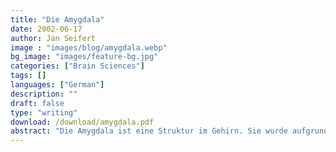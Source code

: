 ```yaml
---
title: "Die Amygdala"
date: 2002-06-17
author: Jan Seifert
image : "images/blog/amygdala.webp"
bg_image: "images/feature-bg.jpg"
categories: ["Brain Sciences"]
tags: []
languages: ["German"]
description: ""
draft: false
type: "writing"
download: /download/amygdala.pdf
abstract: "Die Amygdala ist eine Struktur im Gehirn. Sie wurde aufgrund ihrer Form benannt nach dem griechischen Wort für Mandelkern. Sie liegt beiderseits anterior im Temporallappen des Gehirns. Sie ist wesentlich an der Verarbeitung emotionaler Information beteiligt. Diese Arbeit gibt einen kurzen Überblick in Struktur und Funktion dieses winzigen wie faszinierenden Zellhaufens."
---
```


